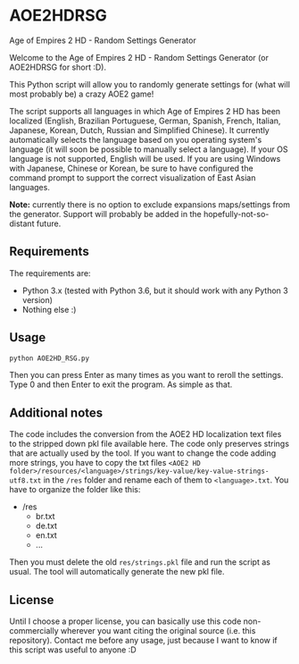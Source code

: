 # AOE2HDRSG
Age of Empires 2 HD - Random Settings Generator

Welcome to the Age of Empires 2 HD - Random Settings Generator (or AOE2HDRSG for short :D).

This Python script will allow you to randomly generate settings for (what will most probably be) a crazy AOE2 game!

The script supports all languages in which Age of Empires 2 HD has been localized (English, Brazilian Portuguese, German, Spanish, French, Italian, Japanese, Korean, Dutch, Russian and Simplified Chinese). It currently automatically selects the language based on you operating system's language (it will soon be possible to manually select a language). If your OS language is not supported, English will be used. If you are using Windows with Japanese, Chinese or Korean, be sure to have configured the command prompt to support the correct visualization of East Asian languages.

**Note:** currently there is no option to exclude expansions maps/settings from the generator. Support will probably be added in the hopefully-not-so-distant future.

## Requirements
The requirements are:
- Python 3.x (tested with Python 3.6, but it should work with any Python 3 version)
- Nothing else :)

## Usage
```bash
python AOE2HD_RSG.py
```
Then you can press Enter as many times as you want to reroll the settings. Type 0 and then Enter to exit the program. As simple as that.

## Additional notes
The code includes the conversion from the AOE2 HD localization text files to the stripped down pkl file available here. The code only preserves strings that are actually used by the tool. If you want to change the code adding more strings, you have to copy the txt files `<AOE2 HD folder>/resources/<language>/strings/key-value/key-value-strings-utf8.txt` in the `/res` folder and rename each of them to `<language>.txt`. You have to organize the folder like this:
- /res
  - br.txt
  - de.txt
  - en.txt
  - ...

Then you must delete the old `res/strings.pkl` file and run the script as usual. The tool will automatically generate the new pkl file.

## License
Until I choose a proper license, you can basically use this code non-commercially wherever you want citing the original source (i.e. this repository). Contact me before any usage, just because I want to know if this script was useful to anyone :D
